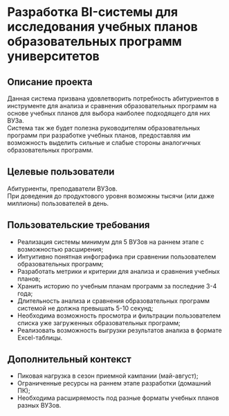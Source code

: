 # Разработка BI-системы для исследования учебных планов образовательных программ университетов
## Описание проекта
Данная система призвана удовлетворить потребность абитуриентов в инструменте для анализа и сравнения образовательных программ на основе учебных планов для выбора наиболее подходящего для них ВУЗа. <br>
Система так же будет полезна руководителям образовательных программ при разработке учебных планов, предоставляя им возможность выделить сильные и слабые стороны аналогичных образовательных программ.

## Целевые пользователи
Абитуриенты, преподаватели ВУЗов. <br>
При доведения до продуктового уровня возможны тысячи (или даже миллионы) пользователей в день.

## Пользовательские требования
<ul>
  <li> Реализация системы минимум для 5 ВУЗов на раннем этапе с возможностью расширения; </li>
  <li> Интуитивно понятная инфографика при сравнении пользователем образовательных программ; </li>
  <li> Разработать метрики и критерии для анализа и сравнения учебных планов; </li>
  <li> Хранить историю по учебным планам программ за последние 3-4 года; </li>
  <li> Длительность анализа и сравнения образовательных программ системой не должна превышать 5-10 секунд; </li>
  <li> Необходима возможность просмотра и фильтрации пользователем списка уже загруженных образовательных программ; </li>
  <li> Реализовать возможность выгрузки результатов анализа в формате Excel-таблицы. </li>
</ul>

## Дополнительный контекст
<ul>
  <li> Пиковая нагрузка в сезон приемной кампании (май-август); </li>
  <li> Ограниченные ресурсы на раннем этапе разработки (домашний ПК); </li>
  <li> Необходима расширяемость под разные форматы учебных планов разных ВУЗов. </li>
</ul>
